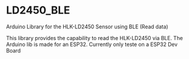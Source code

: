 # LD2450_BLE
Arduino Library for the HLK-LD2450 Sensor using BLE (Read data)

This library provides the capability to read the HLK-LD2450 via BLE. The Arduino lib is made for an ESP32. Currently only teste on a ESP32 Dev Board
